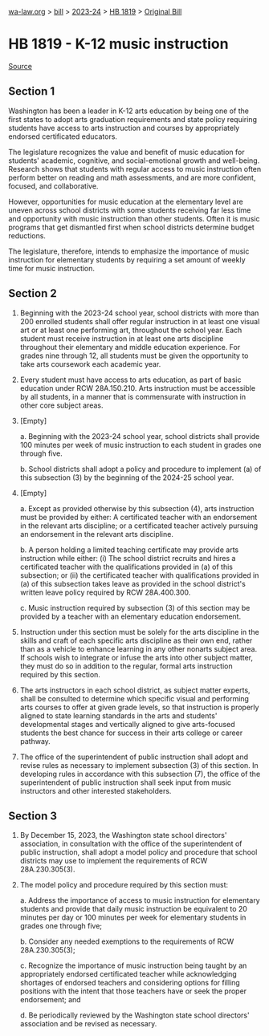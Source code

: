 [wa-law.org](/) > [bill](/bill/) > [2023-24](/bill/2023-24/) > [HB 1819](/bill/2023-24/hb/1819/) > [Original Bill](/bill/2023-24/hb/1819/1/)

# HB 1819 - K-12 music instruction

[Source](http://lawfilesext.leg.wa.gov/biennium/2023-24/Pdf/Bills/House%20Bills/1819.pdf)

## Section 1
Washington has been a leader in K-12 arts education by being one of the first states to adopt arts graduation requirements and state policy requiring students have access to arts instruction and courses by appropriately endorsed certificated educators.

The legislature recognizes the value and benefit of music education for students' academic, cognitive, and social-emotional growth and well-being. Research shows that students with regular access to music instruction often perform better on reading and math assessments, and are more confident, focused, and collaborative.

However, opportunities for music education at the elementary level are uneven across school districts with some students receiving far less time and opportunity with music instruction than other students. Often it is music programs that get dismantled first when school districts determine budget reductions.

The legislature, therefore, intends to emphasize the importance of music instruction for elementary students by requiring a set amount of weekly time for music instruction.

## Section 2
1. Beginning with the 2023-24 school year, school districts with more than 200 enrolled students shall offer regular instruction in at least one visual art or at least one performing art, throughout the school year. Each student must receive instruction in at least one arts discipline throughout their elementary and middle education experience. For grades nine through 12, all students must be given the opportunity to take arts coursework each academic year.

2. Every student must have access to arts education, as part of basic education under RCW 28A.150.210. Arts instruction must be accessible by all students, in a manner that is commensurate with instruction in other core subject areas.

3. [Empty]

    a. Beginning with the 2023-24 school year, school districts shall provide 100 minutes per week of music instruction to each student in grades one through five.

    b. School districts shall adopt a policy and procedure to implement (a) of this subsection (3) by the beginning of the 2024-25 school year.

4. [Empty]

    a. Except as provided otherwise by this subsection (4), arts instruction must be provided by either: A certificated teacher with an endorsement in the relevant arts discipline; or a certificated teacher actively pursuing an endorsement in the relevant arts discipline.

    b. A person holding a limited teaching certificate may provide arts instruction while either: (i) The school district recruits and hires a certificated teacher with the qualifications provided in (a) of this subsection; or (ii) the certificated teacher with qualifications provided in (a) of this subsection takes leave as provided in the school district's written leave policy required by RCW 28A.400.300.

    c. Music instruction required by subsection (3) of this section may be provided by a teacher with an elementary education endorsement.

5. Instruction under this section must be solely for the arts discipline in the skills and craft of each specific arts discipline as their own end, rather than as a vehicle to enhance learning in any other nonarts subject area. If schools wish to integrate or infuse the arts into other subject matter, they must do so in addition to the regular, formal arts instruction required by this section.

6. The arts instructors in each school district, as subject matter experts, shall be consulted to determine which specific visual and performing arts courses to offer at given grade levels, so that instruction is properly aligned to state learning standards in the arts and students' developmental stages and vertically aligned to give arts-focused students the best chance for success in their arts college or career pathway.

7. The office of the superintendent of public instruction shall adopt and revise rules as necessary to implement subsection (3) of this section. In developing rules in accordance with this subsection (7), the office of the superintendent of public instruction shall seek input from music instructors and other interested stakeholders.

## Section 3
1. By December 15, 2023, the Washington state school directors' association, in consultation with the office of the superintendent of public instruction, shall adopt a model policy and procedure that school districts may use to implement the requirements of RCW 28A.230.305(3).

2. The model policy and procedure required by this section must:

    a. Address the importance of access to music instruction for elementary students and provide that daily music instruction be equivalent to 20 minutes per day or 100 minutes per week for elementary students in grades one through five;

    b. Consider any needed exemptions to the requirements of RCW 28A.230.305(3);

    c. Recognize the importance of music instruction being taught by an appropriately endorsed certificated teacher while acknowledging shortages of endorsed teachers and considering options for filling positions with the intent that those teachers have or seek the proper endorsement; and

    d. Be periodically reviewed by the Washington state school directors' association and be revised as necessary.
